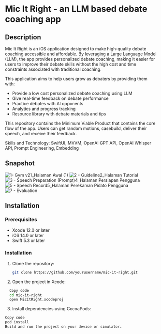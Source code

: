 # Mic It Right - an LLM based debate coaching app

## Description

Mic It Right is an iOS application designed to make high-quality debate coaching accessible and affordable. By leveraging a Large Language Model (LLM), the app provides personalized debate coaching, making it easier for users to improve their debate skills without the high cost and time constraints associated with traditional coaching.

This application aims to help users grow as debaters by providing them with:
- Provide a low cost personalized debate coaching using LLM
- Give real-time feedback on debate performance
- Practice debates with AI opponents
- Analytics and progress tracking
- Resource library with debate materials and tips

This repository contains the Minimum Viable Product that contains the core flow of the app. Users can get random motions, casebuild, deliver their speech, and receive their feedback. 

Skills and Technology: SwiftUI, MVVM, OpenAI GPT API, OpenAI Whisper API, Prompt Engineering, Embedding

## Snapshot
![1- Gym v21_Halaman Awal (1)](https://github.com/RyanKusnadi2023/Mic-It-Right---LLM-Based-Debate-Coach/assets/138027129/8d328545-1650-4e7a-957b-c0e9a2e49f06)
![2 - Guideline2_Halaman Tutorial](https://github.com/RyanKusnadi2023/Mic-It-Right---LLM-Based-Debate-Coach/assets/138027129/a3dc1065-95a4-41a6-81e0-7e1ccb066dab)
![3 - Speech Preparation (Prompt)4_Halaman Persiapan Pengguna](https://github.com/RyanKusnadi2023/Mic-It-Right---LLM-Based-Debate-Coach/assets/138027129/52ec0bc0-b11d-4946-8877-f9a049e04d79)
![5 - Speech Record5_Halaman Perekaman Pidato Pengguna](https://github.com/RyanKusnadi2023/Mic-It-Right---LLM-Based-Debate-Coach/assets/138027129/8baa11b6-db8c-40a2-8c8a-69a33d565c45)
![7 - Evaluation](https://github.com/RyanKusnadi2023/Mic-It-Right---LLM-Based-Debate-Coach/assets/138027129/34e0014b-0a56-47d7-a11b-6bffa853dbc6)


## Installation

### Prerequisites
- Xcode 12.0 or later
- iOS 14.0 or later
- Swift 5.3 or later

### Installation
1. Clone the repository:
   ```sh
   git clone https://github.com/yourusername/mic-it-right.git
   ```
2. Open the project in Xcode:
```sh
  Copy code
  cd mic-it-right
  open MicItRight.xcodeproj
```
3. Install dependencies using CocoaPods:

```sh
Copy code
pod install
Build and run the project on your device or simulator.
```
